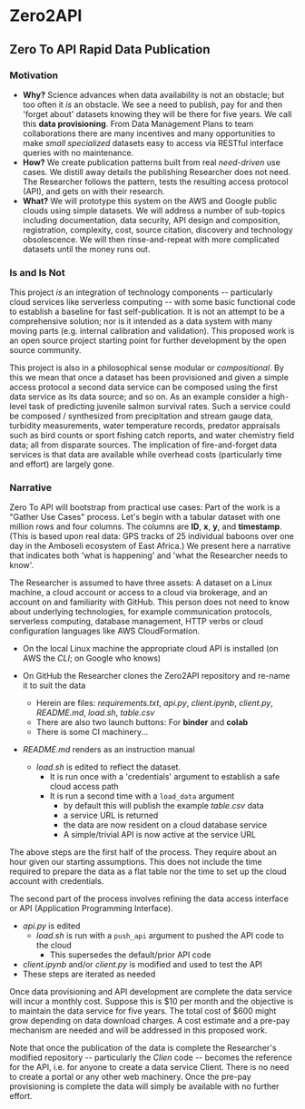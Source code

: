 # Zero2API
## Zero To API Rapid Data Publication

### Motivation


* **Why?** Science advances when data availability is not an obstacle; but too often it *is* an obstacle. We see a need to publish, pay for and then 'forget about' datasets knowing they will be there for five years. We call this **data provisioning**. From Data Management Plans to team collaborations there are many incentives and many opportunities to make *small* *specialized* datasets easy to access via RESTful interface queries with no maintenance. 
* **How?** We create publication patterns built from real *need-driven* use cases. We distill away details the publishing Researcher does not need. The Researcher follows the pattern, tests the resulting access protocol (API), and gets on with their research. 
* **What?** We will prototype this system on the AWS and Google public clouds using simple datasets. We will address a number of sub-topics including documentation, data security, API design and composition, registration, complexity, cost, source citation, discovery and technology obsolescence. We will then rinse-and-repeat with more complicated datasets until the money runs out. 


### Is and Is Not


This project *is* an integration of technology components -- particularly cloud services like serverless computing -- with some
basic functional code to establish a baseline for fast self-publication. It is not an attempt to be a comprehensive solution; nor
is it intended as a data system with many moving parts (e.g. internal calibration and validation). This proposed work is an open source project starting point for further development by the open source community. 

This project is also in a philosophical sense modular or *compositional*.
By this we mean that once a dataset has been provisioned and given a simple access protocol a second data service 
can be composed using the first data service as its data source; and so on. As an example consider a high-level task
of predicting juvenile salmon survival rates. Such a service could be composed / synthesized from precipitation and 
stream gauge data, turbidity measurements, water temperature records, predator appraisals such as bird counts or 
sport fishing catch reports, and water chemistry field data; all from disparate sources. The implication of fire-and-forget
data services is that data are available while overhead costs (particularly time and effort) are largely gone. 


### Narrative


Zero To API will bootstrap from practical use cases: Part of the work is a "Gather Use Cases" process. Let's begin 
with a tabular dataset with one million rows and four columns. The columns are **ID**, **x**, **y**, and **timestamp**. (This
is based upon real data: GPS tracks of 25 individual baboons over one day in the Amboseli ecosystem of East Africa.) We present here a narrative that indicates both 'what is happening' and 'what the Researcher needs to know'. 


The Researcher is assumed to have three assets: A dataset on a Linux machine, a cloud account or access to a cloud via brokerage, 
and an account on and familiarity with GitHub. This person does not need to know about underlying technologies, for example
communication protocols, serverless computing, database management, HTTP verbs or cloud configuration languages like 
AWS CloudFormation. 


- On the local Linux machine the appropriate cloud API is installed (on AWS the *CLI*; on Google who knows)

- On GitHub the Researcher clones the Zero2API repository and re-name it to suit the data
  - Herein are files: *requirements.txt*, *api.py*, *client.ipynb*, *client.py*, *README.md*, *load.sh*, *table.csv*
  - There are also two launch buttons: For **binder** and **colab**
  - There is some CI machinery...

- *README.md* renders as an instruction manual
  - *load.sh* is edited to reflect the dataset. 
    - It is run once with a 'credentials' argument to establish a safe cloud access path
    - It is run a second time with a `load_data` argument
      - by default this will publish the example *table.csv* data
      - a service URL is returned
      - the data are now resident on a cloud database service
      - A simple/trivial API is now active at the service URL


  
The above steps are the first half of the process. They require about an hour given our starting assumptions. 
This does not include the time required to prepare the data as a flat table nor the time to set up the cloud 
account with credentials. 

The second part of the process involves refining the data access interface or API (Application Programming Interface). 

- *api.py* is edited 
  - *load.sh* is run with a `push_api` argument to pushed the API code to the cloud
    - This supersedes the default/prior API code
- *client.ipynb* and/or *client.py* is modified and used to test the API
- These steps are iterated as needed


Once data provisioning and API development are complete the data service will incur a monthly cost. Suppose this 
is $10 per month and the objective is to maintain the data service for five years. The total cost of $600 might
grow depending on data download charges. A cost estimate and a pre-pay mechanism are needed and will be addressed
in this proposed work. 


Note that once the publication of the data is complete the Researcher's modified repository -- particularly the 
*Clien* code -- becomes the reference for the API, i.e. for anyone to create a data service Client. There is no 
need to create a portal or any other web machinery. Once the pre-pay provisioning is complete the data will simply 
be available with no further effort.
